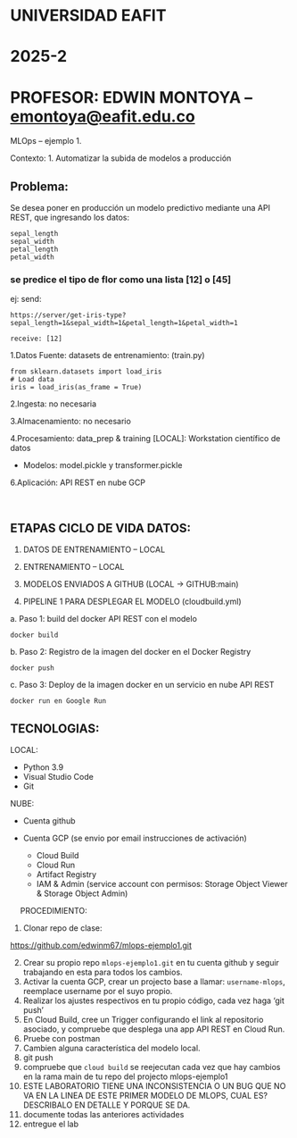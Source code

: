 # UNIVERSIDAD EAFIT
# 2025-2
# PROFESOR: EDWIN MONTOYA – emontoya@eafit.edu.co

MLOps – ejemplo 1.

Contexto: 1. Automatizar la subida de modelos a producción

## Problema: 

Se desea poner en producción un modelo predictivo mediante una API REST, que ingresando los datos:

    sepal_length
    sepal_width
    petal_length
    petal_width

### se predice el tipo de flor como una lista [12] o [45]

ej: send: 
    
    https://server/get-iris-type?sepal_length=1&sepal_width=1&petal_length=1&petal_width=1

    receive: [12]

1.Datos Fuente: datasets de entrenamiento: (train.py)

    from sklearn.datasets import load_iris
    # Load data
    iris = load_iris(as_frame = True)

2.Ingesta: no necesaria

3.Almacenamiento: no necesario

4.Procesamiento: data_prep & training [LOCAL]: Workstation científico de datos

* Modelos: model.pickle y transformer.pickle

6.Aplicación: API REST en nube GCP

 
## ETAPAS CICLO DE VIDA DATOS:

1.	DATOS DE ENTRENAMIENTO – LOCAL
2.	ENTRENAMIENTO – LOCAL
3.	MODELOS ENVIADOS A GITHUB (LOCAL -> GITHUB:main)

4.	PIPELINE 1 PARA DESPLEGAR EL MODELO (cloudbuild.yml)

a.	Paso 1: build del docker API REST con el modelo

    docker build

b.	Paso 2: Registro de la imagen del docker en el Docker Registry

    docker push

c.	Paso 3: Deploy de la imagen docker en un servicio en nube API REST

    docker run en Google Run

## TECNOLOGIAS:

LOCAL:
 
- Python 3.9
- Visual Studio Code
- Git

NUBE:

- Cuenta github
- Cuenta GCP (se envio por email instrucciones de activación)

    * Cloud Build
    * Cloud Run
    * Artifact Registry
    * IAM & Admin (service account con permisos: Storage Object Viewer & Storage Object Admin)


 
PROCEDIMIENTO:

1.	Clonar repo de clase:

https://github.com/edwinm67/mlops-ejemplo1.git

2.	Crear su propio repo `mlops-ejemplo1.git` en tu cuenta github y seguir trabajando en esta para todos los cambios.
3.	Activar la cuenta GCP, crear un projecto base a llamar: `username-mlops`, reemplace username por el suyo propio.
4.	Realizar los ajustes respectivos en tu propio código, cada vez haga ‘git push’
5.	En Cloud Build, cree un Trigger configurando el link al repositorio asociado, y compruebe que desplega una app API REST en Cloud Run.
6.	Pruebe con postman
7.	Cambien alguna característica del modelo local.
8.	git push
9.	compruebe que `cloud build` se reejecutan cada vez que hay cambios en la rama main de tu repo del projecto mlops-ejemplo1
10.	ESTE LABORATORIO TIENE UNA INCONSISTENCIA O UN BUG QUE NO VA EN LA LINEA DE ESTE PRIMER MODELO DE MLOPS, CUAL ES? DESCRIBALO EN DETALLE Y PORQUE SE DA.
11.	documente todas las anteriores actividades
12.	entregue el lab
